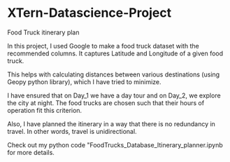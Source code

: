 # XTern-Datascience-Project
Food Truck itinerary plan

In this project, I used Google to make a food truck dataset with the recommended columns. It captures Latitude and Longitude of a given food truck.

This helps with calculating distances between various destinations (using Geopy python library), which I have tried to minimize. 

I have ensured that on Day_1 we have a day tour and on Day_2, we explore the city at night. The food trucks are chosen such that their hours of operation fit this criterion.

Also, I have planned the itinerary in a way that there is no redundancy in travel. In other words, travel is unidirectional. 

Check out my python code "FoodTrucks_Database_Itinerary_planner.ipynb for more details. 
